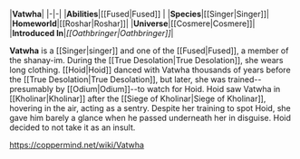 |**Vatwha**|
|-|-|
|**Abilities**|[[Fused\|Fused]] |
|**Species**|[[Singer\|Singer]]|
|**Homeworld**|[[Roshar\|Roshar]]|
|**Universe**|[[Cosmere\|Cosmere]]|
|**Introduced In**|*[[Oathbringer\|Oathbringer]]*|

**Vatwha** is a [[Singer\|singer]] and one of the [[Fused\|Fused]], a member of the shanay-im. During the [[True Desolation\|True Desolation]], she wears long clothing.
[[Hoid\|Hoid]] danced with Vatwha thousands of years before the [[True Desolation\|True Desolation]], but later, she was trained--presumably by [[Odium\|Odium]]--to watch for Hoid.
Hoid saw Vatwha in [[Kholinar\|Kholinar]] after the [[Siege of Kholinar\|Siege of Kholinar]], hovering in the air, acting as a sentry. Despite her training to spot Hoid, she gave him barely a glance when he passed underneath her in disguise. Hoid decided to not take it as an insult.



https://coppermind.net/wiki/Vatwha